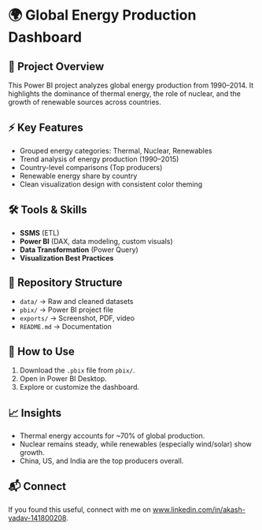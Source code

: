# 🌍 Global Energy Production Dashboard

## 📌 Project Overview
This Power BI project analyzes global energy production from 1990–2014. 
It highlights the dominance of thermal energy, the role of nuclear, and the 
growth of renewable sources across countries.

## ⚡ Key Features
- Grouped energy categories: Thermal, Nuclear, Renewables
- Trend analysis of energy production (1990–2015)
- Country-level comparisons (Top producers)
- Renewable energy share by country
- Clean visualization design with consistent color theming

## 🛠️ Tools & Skills
- **SSMS** (ETL)
- **Power BI** (DAX, data modeling, custom visuals)
- **Data Transformation** (Power Query)
- **Visualization Best Practices**

## 📂 Repository Structure
- `data/` → Raw and cleaned datasets
- `pbix/` → Power BI project file
- `exports/` → Screenshot, PDF, video
- `README.md` → Documentation

## 🚀 How to Use
1. Download the `.pbix` file from `pbix/`.
2. Open in Power BI Desktop.
3. Explore or customize the dashboard.

## 📈 Insights
- Thermal energy accounts for ~70% of global production.
- Nuclear remains steady, while renewables (especially wind/solar) show growth.
- China, US, and India are the top producers overall.

## 📬 Connect
If you found this useful, connect with me on www.linkedin.com/in/akash-yadav-141800208.

